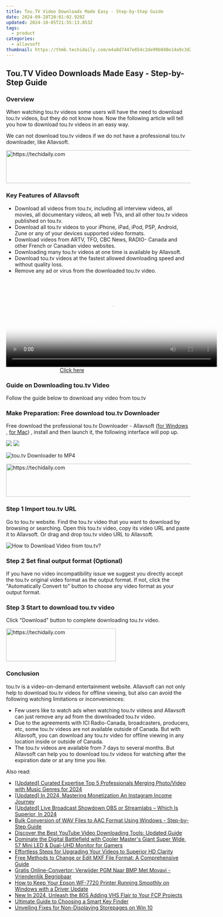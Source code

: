 ```yaml
---
title: Tou.TV Video Downloads Made Easy - Step-by-Step Guide
date: 2024-09-28T20:01:02.920Z
updated: 2024-10-05T21:55:13.853Z
tags:
  - product
categories:
  - allavsoft
thumbnail: https://thmb.techidaily.com/e4a8d7447e854c2de99b048e14a9c3d2b9315b35b4cc07b6ffa3d376da485f27.jpg
---
```


## Tou.TV Video Downloads Made Easy - Step-by-Step Guide

### Overview

When watching tou.tv videos some users will have the need to download tou.tv videos, but they do not know how. Now the following article will tell you how to download tou.tv videos in an easy way.

We can not download tou.tv videos if we do not have a professional tou.tv downloader, like Allavsoft.

<!-- affiliate ads begin -->
<a href="https://ephamedtechinc.pxf.io/c/5597632/2145009/26400" target="_top" id="2145009">
  <img src="//a.impactradius-go.com/display-ad/26400-2145009" border="0" alt="https://techidaily.com" width="728" height="90"/>
</a>
<img height="0" width="0" src="https://ephamedtechinc.pxf.io/i/5597632/2145009/26400" style="position:absolute;visibility:hidden;" border="0" />
<!-- affiliate ads end -->

### Key Features of Allavsoft

* Download all videos from tou.tv, including all interview videos, all movies, all documentary videos, all web TVs, and all other tou.tv videos published on tou.tv.
* Download all tou.tv videos to your iPhone, iPad, iPod, PSP, Android, Zune or any of your devices supported video formats.
* Download videos from ARTV, TFO, CBC News, RADIO- Canada and other French or Canadian video websites.
* Downloading many tou.tv videos at one time is available by Allavsoft.
* Download tou.tv videos at the fastest allowed downloading speed and without quality loss.
* Remove any ad or virus from the downloaded tou.tv video.

<!-- affiliate ads begin -->
<span id="1983471">
					<video width="576" height="240" style="cursor:pointer"
           poster="//a.impactradius-go.com/display-clicktoplayimage/1983471.png"
           onclick="if(!this.playClicked){this.play();this.setAttribute('controls',true);this.playClicked=true;}">
	   <source src="//a.impactradius-go.com/display-ad/22993-1983471">
	   <img src="//a.impactradius-go.com/display-clicktoplayimage/1983471.png" style="border: none; height: 100%; width: 100%; object-fit: contain">
	</video>
	<div style="width:360px;text-align:center"><a href="javascript:window.open(decodeURIComponent('https%3A%2F%2Fhomestyler.sjv.io%2Fc%2F5597632%2F1983471%2F22993'), '_blank');void(0);">Click here</a></div>
</span>
<img height="0" width="0" src="https://imp.pxf.io/i/5597632/1983471/22993" style="position:absolute;visibility:hidden;" border="0" />
<!-- affiliate ads end -->

### Guide on Downloading tou.tv Video

Follow the guide below to download any video from tou.tv

### Make Preparation: Free download tou.tv Downloader

Free download the professional tou.tv Downloader - Allavsoft ([for Windows](https://tools.techidaily.com/allavsoft/products/) , [for Mac](https://tools.techidaily.com/allavsoft/products/)) , install and then launch it, the following interface will pop up.

[![](https://www.allavsoft.com/how-to/../images/how-to/free-download-win.jpg)](https://tools.techidaily.com/allavsoft/products/) [![](https://www.allavsoft.com/how-to/../images/how-to/free-download-mac.jpg)](https://tools.techidaily.com/allavsoft/products/)

![tou.tv Downloader to MP4](https://www.allavsoft.com/how-to/../images/allavsoft/screen-shot-600.jpg)

<!-- affiliate ads begin -->
<a href="https://ephamedtechinc.pxf.io/c/5597632/2137209/26400" target="_top" id="2137209">
  <img src="//a.impactradius-go.com/display-ad/26400-2137209" border="0" alt="https://techidaily.com" width="728" height="90"/>
</a>
<img height="0" width="0" src="https://ephamedtechinc.pxf.io/i/5597632/2137209/26400" style="position:absolute;visibility:hidden;" border="0" />
<!-- affiliate ads end -->

### Step 1 Import tou.tv URL

Go to tou.tv website. Find the tou.tv video that you want to download by browsing or searching. Open this tou.tv video, copy its video URL and paste it to Allavsoft. Or drag and drop tou.tv video URL to Allavsoft.

![How to Download Video from tou.tv?](https://www.allavsoft.com/how-to/../images/how-to/download-rtmp-video/download-rtmp-video.jpg)

### Step 2 Set final output format (Optional)

If you have no video incompatibility issue we suggest you directly accept the tou.tv original video format as the output format. If not, click the "Automatically Convert to" button to choose any video format as your output format.

### Step 3 Start to download tou.tv video

Click "Download" button to complete downloading tou.tv video.

<!-- affiliate ads begin -->
<a href="https://aligracehair.sjv.io/c/5597632/1925544/19272" target="_top" id="1925544">
  <img src="//a.impactradius-go.com/display-ad/19272-1925544" border="0" alt="https://techidaily.com" width="300" height="90"/>
</a>
<img height="0" width="0" src="https://aligracehair.sjv.io/i/5597632/1925544/19272" style="position:absolute;visibility:hidden;" border="0" />
<!-- affiliate ads end -->

### Conclusion

tou.tv is a video-on-demand entertainment website. Allavsoft can not only help to download tou.tv videos for offline viewing, but also can avoid the following watching limitations or inconveniences:

* Few users like to watch ads when watching tou.tv videos and Allavsoft can just remove any ad from the downloaded tou.tv video.
* Due to the agreements with ICI Radio-Canada, broadcasters, producers, etc, some tou.tv videos are not available outside of Canada. But with Allavsoft, you can download any tou.tv video for offline viewing in any location inside or outside of Canada.
* The tou.tv videos are available from 7 days to several months. But Allavsoft can help you to download tou.tv videos for watching after the expiration date or at any time you like.

<ins class="adsbygoogle"
     style="display:block"
     data-ad-format="autorelaxed"
     data-ad-client="ca-pub-7571918770474297"
     data-ad-slot="1223367746"></ins>

<ins class="adsbygoogle"
     style="display:block"
     data-ad-client="ca-pub-7571918770474297"
     data-ad-slot="8358498916"
     data-ad-format="auto"
     data-full-width-responsive="true"></ins>

<span class="atpl-alsoreadstyle">Also read:</span>
<div><ul>
<li><a href="https://vp-tips.techidaily.com/updated-curated-expertise-top-5-professionals-merging-photovideo-with-music-genres-for-2024/"><u>[Updated] Curated Expertise Top 5 Professionals Merging Photo/Video with Music Genres for 2024</u></a></li>
<li><a href="https://instagram-videos.techidaily.com/updated-in-2024-mastering-monetization-an-instagram-income-journey/"><u>[Updated] In 2024, Mastering Monetization An Instagram Income Journey</u></a></li>
<li><a href="https://desktop-recording.techidaily.com/updated-live-broadcast-showdown-obs-or-streamlabs-which-is-superior-in-2024/"><u>[Updated] Live Broadcast Showdown OBS or Streamlabs – Which Is Superior, In 2024</u></a></li>
<li><a href="https://win-web3.techidaily.com/bulk-conversion-of-wav-files-to-aac-format-using-windows-step-by-step-guide/"><u>Bulk Conversion of WAV Files to AAC Format Using Windows - Step-by-Step Guide</u></a></li>
<li><a href="https://win-web3.techidaily.com/discover-the-best-youtube-video-downloading-tools-updated-guide/"><u>Discover the Best YouTube Video Downloading Tools: Updated Guide</u></a></li>
<li><a href="https://hardware-reviews.techidaily.com/dominate-the-digital-battlefield-with-cooler-masters-giant-super-wide-57-mini-led-and-dual-uhd-monitor-for-gamers/"><u>Dominate the Digital Battlefield with Cooler Master's Giant Super Wide, 57 Mini LED & Dual-UHD Monitor for Gamers</u></a></li>
<li><a href="https://win-web3.techidaily.com/effortless-steps-for-upgrading-your-videos-to-superior-hd-clarity/"><u>Effortless Steps for Upgrading Your Videos to Superior HD Clarity</u></a></li>
<li><a href="https://win-web3.techidaily.com/free-methods-to-change-or-edit-mxf-file-format-a-comprehensive-guide/"><u>Free Methods to Change or Edit MXF File Format: A Comprehensive Guide</u></a></li>
<li><a href="https://win-lab.techidaily.com/gratis-online-convertor-verwijder-pgm-naar-bmp-met-movavi-vriendenlijk-begripbaar/"><u>Gratis Online-Convertor: Verwijder PGM Naar BMP Met Movavi - Vriendenlijk Begripbaar</u></a></li>
<li><a href="https://win-amazing.techidaily.com/how-to-keep-your-epson-wf-7720-printer-running-smoothly-on-windows-with-a-driver-update/"><u>How to Keep Your Epson WF-7720 Printer Running Smoothly on Windows with a Driver Update</u></a></li>
<li><a href="https://smart-video-editing.techidaily.com/new-in-2024-unleash-the-80s-adding-vhs-flair-to-your-fcp-projects/"><u>New In 2024, Unleash the 80S Adding VHS Flair to Your FCP Projects</u></a></li>
<li><a href="https://buynow-info.techidaily.com/ultimate-guide-to-choosing-a-smart-key-finder/"><u>Ultimate Guide to Choosing a Smart Key Finder</u></a></li>
<li><a href="https://win11-tips.techidaily.com/unveiling-fixes-for-non-displaying-storepages-on-win-10/"><u>Unveiling Fixes for Non-Displaying Storepages on Win 10</u></a></li>
</ul></div>

